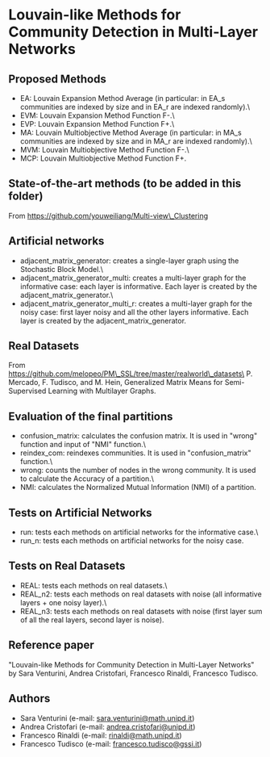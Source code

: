 # Louvain-like Methods for Community Detection in Multi-Layer Networks

## Proposed Methods
- EA: Louvain Expansion Method Average (in particular: in EA_s communities are indexed by size and in EA_r are indexed randomly).\
- EVM: Louvain Expansion Method Function F-.\
- EVP: Louvain Expansion Method Function F+.\
- MA: Louvain Multiobjective Method Average (in particular: in MA\_s communities are indexed by size and in MA\_r are indexed randomly).\
- MVM: Louvain Multiobjective Method Function F-.\
- MCP: Louvain Multiobjective Method Function F+.

## State-of-the-art methods (to be added in this folder)
From https://github.com/youweiliang/Multi-view\_Clustering

## Artificial networks 
- adjacent\_matrix\_generator: creates a single-layer graph using the Stochastic Block Model.\
- adjacent\_matrix\_generator\_multi: creates a multi-layer graph for the informative case: each layer is informative. Each layer is created by the adjacent\_matrix\_generator.\
- adjacent\_matrix\_generator\_multi\_r: creates a multi-layer graph for the noisy case: first layer noisy and all the other layers informative. Each layer is created by the adjacent_matrix_generator.

## Real Datasets
From https://github.com/melopeo/PM\_SSL/tree/master/realworld\_datasets\
P. Mercado, F. Tudisco, and M. Hein, Generalized Matrix Means for Semi-Supervised Learning with Multilayer Graphs. 

## Evaluation of the final partitions
- confusion_matrix: calculates the confusion matrix. It is used in "wrong" function and input of "NMI" function.\
- reindex_com: reindexes communities. It is used in "confusion_matrix" function.\
- wrong: counts the number of nodes in the wrong community. It is used to calculate the Accuracy of a partition.\
- NMI: calculates the Normalized Mutual Information (NMI) of a partition.

## Tests on Artificial Networks
- run: tests each methods on artificial networks for the informative case.\
- run_n: tests each methods on artificial networks for the noisy case.

## Tests on Real Datasets
- REAL: tests each methods on real datasets.\
- REAL\_n2: tests each methods on real datasets with noise (all informative layers + one noisy layer).\
- REAL\_n3: tests each methods on real datasets with noise (first layer sum of all the real layers, second layer is noise).

## Reference paper
"Louvain-like Methods for Community Detection in Multi-Layer Networks" by Sara Venturini, Andrea Cristofari, Francesco Rinaldi, Francesco Tudisco.

## Authors
- Sara Venturini (e-mail: sara.venturini@math.unipd.it)
- Andrea Cristofari (e-mail: andrea.cristofari@unipd.it)
- Francesco Rinaldi (e-mail: rinaldi@math.unipd.it)
- Francesco Tudisco (e-mail: francesco.tudisco@gssi.it)
